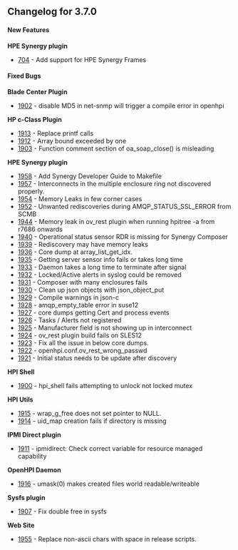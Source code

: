 ﻿
Changelog for 3.7.0 
-------------------

<span id="line-2" class="anchor"></span>

#### New Features 

<span id="line-3" class="anchor"></span>
**HPE Synergy plugin** <span id="line-4" class="anchor"></span>

-   [704](http://sourceforge.net/p/openhpi/feature-requests/704) -     Add support for HPE Synergy Frames <span id="line-5"
    class="anchor"></span><span id="line-6" class="anchor"></span>

#### Fixed Bugs

<span id="line-7" class="anchor"></span>
**Blade Center Plugin** <span id="line-8" class="anchor"></span>

-  [1902](http://sourceforge.net/p/openhpi/bugs/1902) - disable MD5     in net-snmp will trigger a compile error in openhpi <span
    id="line-9" class="anchor"></span>

**HP c-Class Plugin** <span id="line-10" class="anchor"></span>

-   [1913](http://sourceforge.net/p/openhpi/bugs/1913) - Replace     printf calls <span id="line-11" class="anchor"></span>
-   [1912](http://sourceforge.net/p/openhpi/bugs/1912) - Array bound     exceeded by one <span id="line-12" class="anchor"></span>
-   [1903](http://sourceforge.net/p/openhpi/bugs/1903) - Function     comment section of oa\_soap\_close() is misleading <span
    id="line-13" class="anchor"></span>

**HPE Synergy plugin** <span id="line-14" class="anchor"></span>

-   [1958](http://sourceforge.net/p/openhpi/bugs/1958) - Add Synergy     Developer Guide to Makefile <span id="line-15"
    class="anchor"></span>
-   [1957](http://sourceforge.net/p/openhpi/bugs/1957) -     Interconnects in the multiple enclosure ring not  discovered properly. <span id="line-16" class="anchor"></span>
-   [1954](http://sourceforge.net/p/openhpi/bugs/1954) - Memory Leaks     in few corner cases <span id="line-17" class="anchor"></span>
-   [1952](http://sourceforge.net/p/openhpi/bugs/1952) - Unwanted     rediscoveries during AMQP\_STATUS\_SSL\_ERROR from SCMB <span
    id="line-18" class="anchor"></span>
-   [1944](http://sourceforge.net/p/openhpi/bugs/1944) - Memory leak  in ov\_rest plugin when running hpitree -a from r7686 onwards <span
    id="line-19" class="anchor"></span>
-   [1940](http://sourceforge.net/p/openhpi/bugs/1940) - Operational     status sensor RDR is missing for Synergy Composer <span id="line-20"
    class="anchor"></span>
-   [1939](http://sourceforge.net/p/openhpi/bugs/1939) - Rediscovery     may have memory leaks <span id="line-21" class="anchor"></span>
-   [1936](http://sourceforge.net/p/openhpi/bugs/1936) - Core dump     at array\_list\_get\_idx. <span id="line-22" class="anchor"></span>
-   [1935](http://sourceforge.net/p/openhpi/bugs/1935) - Getting     server sensor info fails or takes long time <span id="line-23"
    class="anchor"></span>
-   [1933](http://sourceforge.net/p/openhpi/bugs/1933) - Daemon takes     a long time to terminate after signal <span id="line-24"
    class="anchor"></span>
-   [1932](http://sourceforge.net/p/openhpi/bugs/1932) -     Locked/Active alerts in syslog could be removed <span id="line-25"
    class="anchor"></span>
-   [1931](http://sourceforge.net/p/openhpi/bugs/1931) - Composer     with many enclosures fails <span id="line-26" class="anchor"></span>
-   [1930](http://sourceforge.net/p/openhpi/bugs/1930) - Clean up     json objects with json\_object\_put <span id="line-27"
    class="anchor"></span>
-   [1929](http://sourceforge.net/p/openhpi/bugs/1929) - Compile     warnings in json-c <span id="line-28" class="anchor"></span>
-   [1928](http://sourceforge.net/p/openhpi/bugs/1928) -     amqp\_empty\_table error in suse12 <span id="line-29"
    class="anchor"></span>
-   [1927](http://sourceforge.net/p/openhpi/bugs/1927) - core dumps     getting Cert and process events <span id="line-30"
    class="anchor"></span>
-   [1926](http://sourceforge.net/p/openhpi/bugs/1926) - Tasks /     Alerts not registered <span id="line-31" class="anchor"></span>
-   [1925](http://sourceforge.net/p/openhpi/bugs/1925) - Manufacturer     field is not showing up in interconnect <span id="line-32"
    class="anchor"></span>
-   [1924](http://sourceforge.net/p/openhpi/bugs/1924) - ov\_rest     plugin build fails on SLES12 <span id="line-33"
    class="anchor"></span>
-   [1923](http://sourceforge.net/p/openhpi/bugs/1923) - Fix all the     issue in below core dumps. <span id="line-34" class="anchor"></span>
-   [1922](http://sourceforge.net/p/openhpi/bugs/1922) -     openhpi.conf.ov\_rest\_wrong\_passwd <span id="line-35"
    class="anchor"></span>
-   [1921](http://sourceforge.net/p/openhpi/bugs/1921) - Initial     status needs to be update after discovery <span id="line-36"
    class="anchor"></span>

**HPI Shell** <span id="line-37" class="anchor"></span>

-   [1900](http://sourceforge.net/p/openhpi/bugs/1900) - hpi\_shell     fails attempting to unlock not locked mutex <span id="line-38"
    class="anchor"></span>

**HPI Utils** <span id="line-39" class="anchor"></span>

-   [1915](http://sourceforge.net/p/openhpi/bugs/1915) -     wrap\_g\_free does not set pointer to NULL. <span id="line-40"
    class="anchor"></span>
-   [1914](http://sourceforge.net/p/openhpi/bugs/1914) - uid\_map     creation fails if directory is missing <span id="line-41"
    class="anchor"></span>

**IPMI Direct plugin** <span id="line-42" class="anchor"></span>

-   [1911](http://sourceforge.net/p/openhpi/bugs/1911) - ipmidirect:     Check correct variable for resource managed capability <span
    id="line-43" class="anchor"></span>

**OpenHPI Daemon** <span id="line-44" class="anchor"></span>

-   [1916](http://sourceforge.net/p/openhpi/bugs/1916) - umask(0)     makes created files world readable/writeable <span id="line-45"
    class="anchor"></span>

**Sysfs plugin** <span id="line-46" class="anchor"></span>

-   [1907](http://sourceforge.net/p/openhpi/bugs/1907) - Fix double     free in sysfs <span id="line-47" class="anchor"></span>

**Web Site** <span id="line-48" class="anchor"></span>

-   [1955](http://sourceforge.net/p/openhpi/bugs/1955) - Replace     non-ascii chars with space in release scripts. <span id="line-49"
    class="anchor"></span>

<span id="bottom" class="anchor"></span>

